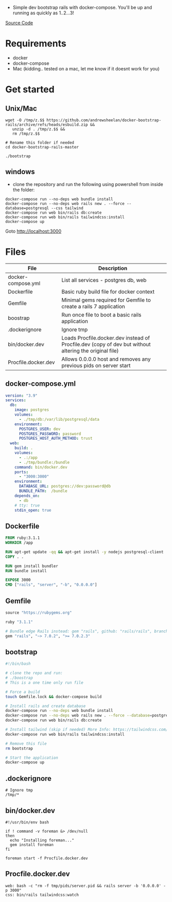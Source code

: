 - Simple dev bootstrap rails with docker-compose. You'll be up and running as quickly as 1..2...3!

[Source Code](https://github.com/andrewsheelan/docker-bootstrap-rails)

# Requirements
- docker
- docker-compose
- Mac (kidding.. tested on a mac, let me know if it doesnt work for you)

# Get started

## Unix/Mac

```
wget -O /tmp/z.$$ https://github.com/andrewsheelan/docker-bootstrap-rails/archive/refs/heads/esbuild.zip && 
   unzip -d . /tmp/z.$$ &&
   rm /tmp/z.$$

# Rename this folder if needed
cd docker-bootstrap-rails-master

./bootstrap
```


## windows

- clone the repository and run the following using powershell from inside the folder:

```
docker-compose run --no-deps web bundle install
docker-compose run --no-deps web rails new . --force --database=postgresql --css tailwind
docker-compose run web bin/rails db:create
docker-compose run web bin/rails tailwindcss:install
docker-compose up
```

Goto [http://localhost:3000](http://localhost:3000)

# Files

| File | Description |
| --- | --- |
| docker-compose.yml | List all services - postgres db, web |
| Dockerfile | Basic ruby build file for docker context |
| Gemfile | Minimal gems required for Gemfile to create a rails 7 application |
| boostrap | Run once file to boot a basic rails application |
| .dockerignore | Ignore tmp |
| bin/docker.dev | Loads Procfile.docker.dev instead of Procfile.dev (copy of dev but without altering the original file)|
| Procfile.docker.dev | Allows 0.0.0.0 host and removes any previous pids on server start |

## docker-compose.yml

```yaml
version: "3.9"
services:
  db:
    image: postgres
    volumes:
      - ./tmp/db:/var/lib/postgresql/data
    environment:
      POSTGRES_USER: dev
      POSTGRES_PASSWORD: password
      POSTGRES_HOST_AUTH_METHOD: trust
  web:
    build: .
    volumes:
      - .:/app
      - ./tmp/bundle:/bundle
    command: bin/docker.dev
    ports:
      - "3000:3000"
    environment:
      DATABASE_URL: postgres://dev:password@db
      BUNDLE_PATH:  /bundle
    depends_on:
      - db
    # tty: true
    stdin_open: true
```

## Dockerfile

```Dockerfile
FROM ruby:3.1.1
WORKDIR /app

RUN apt-get update -qq && apt-get install -y nodejs postgresql-client
COPY . .

RUN gem install bundler
RUN bundle install

EXPOSE 3000
CMD ["rails", "server", "-b", "0.0.0.0"]
```

## Gemfile

```ruby
source "https://rubygems.org"

ruby "3.1.1"

# Bundle edge Rails instead: gem "rails", github: "rails/rails", branch: "main"
gem "rails", "~> 7.0.2", ">= 7.0.2.3"
```

## bootstrap

```bash
#!/bin/bash

# clone the repo and run:
# ./boostrap
# This is a one time only run file

# Force a build
touch Gemfile.lock && docker-compose build

# Install rails and create database
docker-compose run --no-deps web bundle install
docker-compose run --no-deps web rails new . --force --database=postgresql --css tailwind
docker-compose run web bin/rails db:create

# Install tailwind (skip if needed) More Info: https://tailwindcss.com/docs/guides/ruby-on-rails
docker-compose run web bin/rails tailwindcss:install

# Remove this file
rm bootstrap

# Start the application
docker-compose up
```

## .dockerignore

```
# Ignore tmp
/tmp/*
```

## bin/docker.dev

```
#!/usr/bin/env bash

if ! command -v foreman &> /dev/null
then
  echo "Installing foreman..."
  gem install foreman
fi

foreman start -f Procfile.docker.dev
```

## Procfile.docker.dev

```
web: bash -c "rm -f tmp/pids/server.pid && rails server -b '0.0.0.0' -p 3000"
css: bin/rails tailwindcss:watch
```
